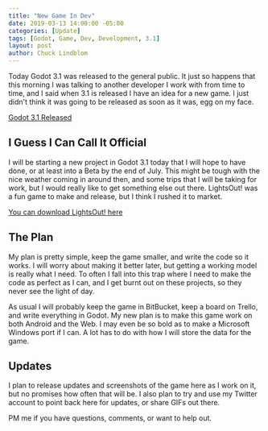 ```yaml
---
title: "New Game In Dev"
date: 2019-03-13 14:00:00 -05:00
categories: [Update]
tags: [Godot, Game, Dev, Development, 3.1]
layout: post
author: Chuck Lindblom
---
```


Today Godot 3.1 was released to the general public. It just so happens that this morning I was talking to another developer I work with from time to time, and I said when 3.1 is released I have an idea for a new game. I just didn't think it was going to be released as soon as it was, egg on my face.

<a href="https://godotengine.org/article/godot-3-1-released">Godot 3.1 Released</a>

<!--more-->

## I Guess I Can Call It Official

I will be starting a new project in Godot 3.1 today that I will hope to have done, or at least into a Beta by the end of July. This might be tough with the nice weather coming in around then, and some trips that I will be taking for work, but I would really like to get something else out there. LightsOut! was a fun game to make and release, but I think I rushed it to market. 

<a href="https://play.google.com/store/apps/details?id=org.JingoJangoStudios.lightsout">You can download LightsOut! here</a>

## The Plan

My plan is pretty simple, keep the game smaller, and write the code so it works. I will worry about making it better later, but getting a working model is really what I need. To often I fall into this trap where I need to make the code as perfect as I can, and I get burnt out on these projects, so they never see the light of day.

As usual I will probably keep the game in BitBucket, keep a board on Trello, and write everything in Godot. My new plan is to make this game work on both Android and the Web. I may even be so bold as to make a Microsoft Windows port if I can. A lot has to do with how I will store the data for the game.

## Updates

I plan to release updates and screenshots of the game here as I work on it, but no promises how often that will be. I also plan to try and use my Twitter account to point back here for updates, or share GIFs out there.

PM me if you have questions, comments, or want to help out.